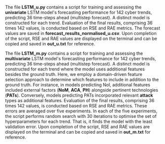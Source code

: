 The file **LSTM_u.py** contains a script for training and assessing the **univariate** LSTM model's forecasting performance for 142 cyber trends, predicting 36 time-steps ahead (multistep forecast). A distinct model is constructed for each trend. Evaluation of the final results, comprising 36 times 142 values, is conducted based on RSE and RAE metrics. The forecast values are saved in **forecast_results_normalised_u.csv**. Upon completion of the script, RSE and RAE values are displayed on the terminal and can be copied and saved in **out_u.txt** for reference.

The file **LSTM_m.py** contains a script for training and assessing the **multivariate** LSTM model's forecasting performance for 142 cyber trends, predicting 36 time-steps ahead (multistep forecast). A distinct model is constructed for each trend where the model uses additional features besides the ground truth. Here, we employ a domain-driven feature selection approach to determine which features to include in addition to the ground truth. For instance, in models predicting NoI, additional features included external factors (**NoM**, **ACA**, **PH**) alongside pertinent technologies (**PATs**). Conversely, models predicting PATs incorporated relevant **attack** types as additional features. Evaluation of the final results, comprising 36 times 142 values, is conducted based on RSE and RAE metrics. These errors are averaged over five experiments. In each of the five experiments, the script performs random search with 30 iterations to optimise the set of hyperparameters for each trend. That is, it finds the model with the least validation error. Upon completion of the script, RSE and RAE values are displayed on the terminal and can be copied and saved in **out_m.txt** for reference.




